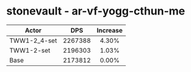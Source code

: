 # stonevault - ar-vf-yogg-cthun-me
| Actor | DPS | Increase |
|---|:---:|:---:|
|TWW1-2_4-set|2267388|4.30%|
|TWW1-2-set|2196303|1.03%|
|Base|2173812|0.00%|
